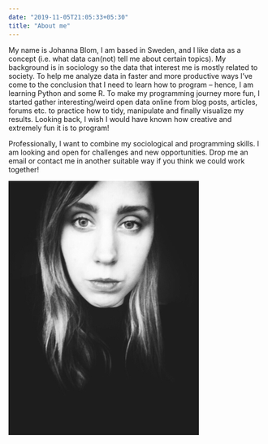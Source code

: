 ```yaml
---
date: "2019-11-05T21:05:33+05:30"
title: "About me"
---
```


My name is Johanna Blom, I am based in Sweden, and I like data as a concept (i.e. what data can(not) tell me about certain topics). My background is in sociology so the data that interest me is mostly related to society. To help me analyze data in faster and more productive ways I’ve come to the conclusion that I need to learn how to program – hence, I am learning Python and some R. To make my programming journey more fun, I started gather interesting/weird open data online from blog posts, articles, forums etc. to practice how to tidy, manipulate and finally visualize my results. Looking back, I wish I would have known how creative and extremely fun it is to program!

Professionally, I want to combine my sociological and programming skills. I am looking and open for challenges and new opportunities. Drop me an email or contact me in another suitable way if you think we could work together!

![This is me][1]



[1]: /img/j_small.jpg

